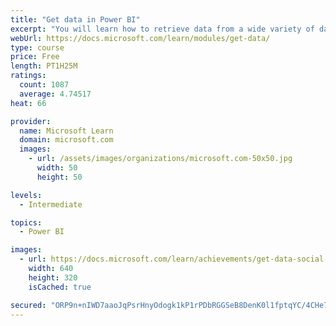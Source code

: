```yaml
---
title: "Get data in Power BI"
excerpt: "You will learn how to retrieve data from a wide variety of data sources, including Microsoft Excel, relational databases, and NoSQL data stores. You will also learn how to improve performance while retrieving data."
webUrl: https://docs.microsoft.com/learn/modules/get-data/
type: course
price: Free
length: PT1H25M
ratings:
  count: 1087
  average: 4.74517
heat: 66

provider:
  name: Microsoft Learn
  domain: microsoft.com
  images:
    - url: /assets/images/organizations/microsoft.com-50x50.jpg
      width: 50
      height: 50

levels:
  - Intermediate

topics:
  - Power BI

images:
  - url: https://docs.microsoft.com/learn/achievements/get-data-social.png
    width: 640
    height: 320
    isCached: true

secured: "ORP9n+nIWD7aaoJqPsrHnyOdogk1kP1rPDbRGGSeB8DenK0l1fptqYC/4CHe7E5RN3G8CAUKSRpcRhPjc8UlJmj49+2VgsdlCL41C4Cuf5SwKIrXG2WJ2Azit8HX6fVeLghvDJMNY+gP0ii7o33whpuSINKmGZSGNhQqWjtXlkFcseIjwuRQJxOmc4x3LCusUS2M2nDU1xtERbm8Sj+UvgLxPTh+sDweyXECm/Eo0eogA/QqJwqDNoWq5SBCixzsFpK0SFzGZfdqL+iAZEh4ktWIpR61QUlnZFKi7v1MjbFt9ydKUPWTSBHrzeTxDrSgt7wFDBpLF4dU+mv30jgXSpB5ZUcjIU3NM7FwDEYtvXtqZ0UeQYt9/FmMsewBpHXtSkXnQPMUlgP9MQsCHQCloeaGOtISGuPy0YL5wytmjX8=;2UDl9rCsNC3Cv6Ov/73cYg=="
---
```


